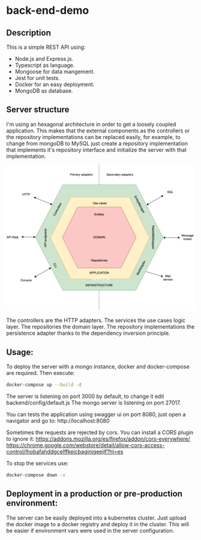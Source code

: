 # back-end-demo

## Description
This is a simple REST API using:
* Node.js and Express.js.
* Typescript as language.
* Mongoose for data mangement.
* Jest for unit tests.
* Docker for an easy deployment.
* MongoDB as database.

## Server structure
I'm using an hexagonal architecture in order to get a loosely coupled application. This makes that the external components as the controllers or the repository implementations can be replaced easily, for example, to change from mongoDB to MySQL just create a repository implementation that implements it's repository interface and initialize the server with that implementation. 

<img src="./doc/hexagonal.png" width="500">

The controllers are the HTTP adapters.
The services the use cases logic layer.
The repositories the domain layer.
The repository implementations the persistence adapter thanks to the dependency inversion principle.

## Usage:
To deploy the server with a mongo instance, docker and docker-compose are required. Then execute:
```bash
docker-compose up --build -d
```
The server is listening on port 3000 by default, to change it edit backend/config/default.js
The mongo server is listening on port 27017.

You can tests the application using swagger ui on port 8080, just open a navigator and go to:
http://localhost:8080

Sometimes the requests are rejected by cors. You can install a CORS plugin to ignore it:
https://addons.mozilla.org/es/firefox/addon/cors-everywhere/
https://chrome.google.com/webstore/detail/allow-cors-access-control/lhobafahddgcelffkeicbaginigeejlf?hl=es

To stop the services use:
```bash
docker-compose down -v
```

## Deployment in a production or pre-production environment:
The server can be easily deployed into a kubernetes cluster. Just upload the docker image to a docker registry and deploy it in the cluster. This will be easier if environment vars were used in the server configuration.